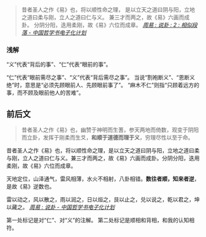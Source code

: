 >昔者圣人之作《易》也，将以顺性命之理，
是以立天之道曰阴与阳，立地之道曰柔与刚，立人之道曰仁与义。
兼三才而两之，故《易》六画而成卦。
分阴分阳，迭用柔刚，故《易》六位而成章。
<cite>[周易 : 说卦 : 2 : 相似段落 - 中国哲学书电子化计划](https://ctext.org/text.pl?node=81915&if=gb&show=parallel&remap=gb#pl429272)</cite>

### 浅解
“义”代表“背后的事”、“仁”代表“眼前的事”。

“仁”代表“眼前需尽之事”、“义”代表“背后需尽之事”。
当说“割袍断义”、“恩断义绝”时，意思是“必须先顾眼前人、先顾眼前事了”。
“麻木不仁”则指“只顾着远方的事，而不顾及眼前他人的苦难”。

## 前后文
>昔者圣人之作《易》也，幽赞于神明而生蓍，参天两地而倚数，观变于阴阳而立卦，发挥于刚柔而生爻，**和顺于道德而理于义**，穷理尽性以至于命。
>
昔者圣人之作《易》也，将以顺性命之理，是以立天之道曰阴与阳，立地之道曰柔与刚，立人之道曰仁与义。兼三才而两之，故《易》六画而成卦。分阴分阳，迭用柔刚，故《易》六位而成章。
>
天地定位，山泽通气，雷风相薄，水火不相射，八卦相错。**数往者顺，知来者逆**，是故《易》逆数也。
>
雷以动之，风以散之，雨以润之，日以烜之，艮以止之，兑以说之，乾以君之，坤以藏之。
<cite>[周易 : 说卦 - 中国哲学书电子化计划](https://ctext.org/book-of-changes/shuo-gua/zhs)</cite>

第一处标记是对“仁”、对“义”的注解。
第二处标记是顺相和背相，和我的认知相符。
